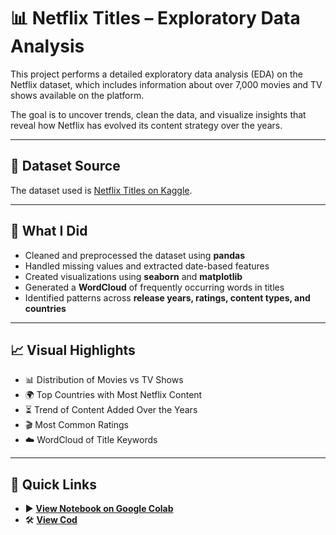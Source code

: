 # 📊 Netflix Titles – Exploratory Data Analysis

This project performs a detailed exploratory data analysis (EDA) on the Netflix dataset, which includes information about over 7,000 movies and TV shows available on the platform.

The goal is to uncover trends, clean the data, and visualize insights that reveal how Netflix has evolved its content strategy over the years.

---

## 📁 Dataset Source
The dataset used is [Netflix Titles on Kaggle](https://www.kaggle.com/shivamb/netflix-shows).

---

## 🚀 What I Did

- Cleaned and preprocessed the dataset using **pandas**
- Handled missing values and extracted date-based features
- Created visualizations using **seaborn** and **matplotlib**
- Generated a **WordCloud** of frequently occurring words in titles
- Identified patterns across **release years, ratings, content types, and countries**

---

## 📈 Visual Highlights

- 📊 Distribution of Movies vs TV Shows  
- 🌍 Top Countries with Most Netflix Content  
- ⏳ Trend of Content Added Over the Years  
- 🎬 Most Common Ratings  
- ☁️ WordCloud of Title Keywords  

---

## 📎 Quick Links

- ▶️ **[View Notebook on Google Colab](https://colab.research.google.com/drive/1941DramiiU45UUguh5j1ZxPrBSsDRLrg?usp=sharing)**
- 🛠 **[View Cod]()**
